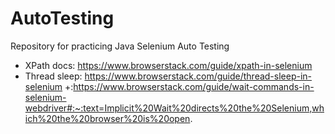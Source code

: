 # AutoTesting
 Repository for practicing Java Selenium Auto Testing
 + XPath docs: https://www.browserstack.com/guide/xpath-in-selenium
 + Thread sleep: https://www.browserstack.com/guide/thread-sleep-in-selenium
 +:https://www.browserstack.com/guide/wait-commands-in-selenium-webdriver#:~:text=Implicit%20Wait%20directs%20the%20Selenium,which%20the%20browser%20is%20open.
